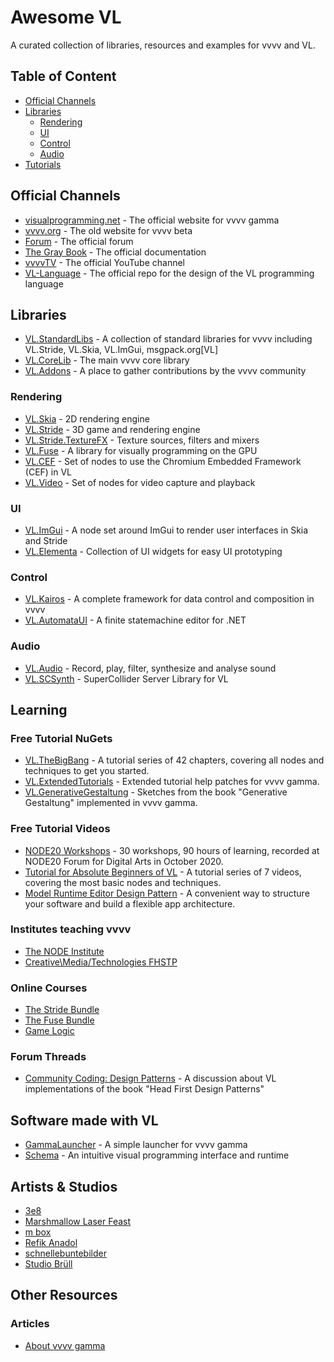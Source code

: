 # Awesome VL
A curated collection of libraries, resources and examples for vvvv and VL.

## Table of Content

- [Official Channels](#official-channels)
- [Libraries](#libraries)
  - [Rendering](#rendering)
  - [UI](#ui)
  - [Control](#control)
  - [Audio](#audio)
- [Tutorials](#tutorials)

## Official Channels

* [visualprogramming.net](https://visualprogramming.net) - The official website for vvvv gamma
* [vvvv.org](https://vvvv.org) - The old website for vvvv beta
* [Forum](https://discourse.vvvv.org) - The official forum
* [The Gray Book](https://thegraybook.vvvv.org) - The official documentation
* [vvvvTV](https://www.youtube.com/@vvvvTv42) - The official YouTube channel
* [VL-Language](https://github.com/vvvv/VL-Language) -  The official repo for the design of the VL programming language 

## Libraries

* [VL.StandardLibs](https://github.com/vvvv/VL.StandardLibs) -  A collection of standard libraries for vvvv including VL.Stride, VL.Skia, VL.ImGui, msgpack.org[VL] 
* [VL.CoreLib](https://github.com/vvvv/VL.StandardLibs/tree/main/VL.CoreLib) - The main vvvv core library
* [VL.Addons](https://github.com/bj-rn/VL.Addons) - A place to gather contributions by the vvvv community

### Rendering

* [VL.Skia](https://github.com/vvvv/VL.StandardLibs/tree/main/VL.Skia) - 2D rendering engine
* [VL.Stride](https://github.com/vvvv/VL.StandardLibs/tree/main/VL.Stride) - 3D game and rendering engine
* [VL.Stride.TextureFX](https://github.com/vvvv/VL.StandardLibs/tree/main/VL.Stride.TextureFX) - Texture sources, filters and mixers
* [VL.Fuse](https://github.com/TheFuseLab/VL.Fuse) - A library for visually programming on the GPU
* [VL.CEF](https://github.com/vvvv/VL.CEF) - Set of nodes to use the Chromium Embedded Framework (CEF) in VL 
* [VL.Video](https://github.com/vvvv/VL.StandardLibs/tree/main/VL.Video) - Set of nodes for video capture and playback

### UI

* [VL.ImGui](https://github.com/vvvv/VL.StandardLibs/tree/main/VL.ImGui) - A node set around ImGui to render user interfaces in Skia and Stride
* [VL.Elementa](https://github.com/natan-sinigaglia/VL.Elementa) -  Collection of UI widgets for easy UI prototyping

### Control

* [VL.Kairos](https://github.com/KairosResearchLab/Kairos) - A complete framework for data control and composition in vvvv
* [VL.AutomataUI](https://github.com/wirmachenbunt/AutomataUI.NET) - A finite statemachine editor for .NET

### Audio

* [VL.Audio](https://github.com/vvvv/VL.Audio) - Record, play, filter, synthesize and analyse sound
* [VL.SCSynth](https://github.com/cnisidis/VL.SCSynth) - SuperCollider Server Library for VL

## Learning

### Free Tutorial NuGets

* [VL.TheBigBang](https://github.com/chkworks/VL.TheBigBang) - A tutorial series of 42 chapters, covering all nodes and techniques to get you started.
* [VL.ExtendedTutorials](https://github.com/TobyKLight/VL.ExtendedTutorials) -  Extended tutorial help patches for vvvv gamma.
* [VL.GenerativeGestaltung](https://github.com/phlegma/VL.GenerativeGestaltung) - Sketches from the book "Generative Gestaltung" implemented in vvvv gamma.

### Free Tutorial Videos

* [NODE20 Workshops](https://vimeo.com/showcase/node20workshops) - 30 workshops, 90 hours of learning, recorded at NODE20 Forum for Digital Arts in October 2020.
* [Tutorial for Absolute Beginners of VL](https://youtube.com/playlist?list=PL2KeRstDQVRRVnzCHEambwAI4yWmpIF-p&si=Jn55GElh-JUdL-0A) - A tutorial series of 7 videos, covering the most basic nodes and techniques.
* [Model Runtime Editor Design Pattern](https://vvvv.org/contribution/model-runtime-editor-design-pattern) - A convenient way to structure your software and build a flexible app architecture.

### Institutes teaching vvvv

* [The NODE Institute](https://thenodeinstitute.org/)
* [Creative\Media/Technologies FHSTP](https://icmt.fhstp.ac.at/)

### Online Courses

* [The Stride Bundle](https://thenodeinstitute.org/product/vvvv-intermediates-summer-2024-stride-bundle/)
* [The Fuse Bundle](https://thenodeinstitute.org/product/vvvv-intermediates-summer-2024-fuse-bundle/)
* [Game Logic](https://thenodeinstitute.org/courses/ss23-vvvv-game-logic/)

### Forum Threads

* [Community Coding: Design Patterns](https://discourse.vvvv.org/t/community-coding-design-patterns) - A discussion about VL implementations of the book "Head First Design Patterns"

## Software made with VL

* [GammaLauncher](https://github.com/sebescudie/GammaLauncher) - A simple launcher for vvvv gamma
* [Schema](https://github.com/domjancik/scnq-schema) - An intuitive visual programming interface and runtime

## Artists & Studios

* [3e8](https://3e8.studio)
* [Marshmallow Laser Feast](http://marshmallowlaserfeast.com)
* [m box](http://m-box.de)
* [Refik Anadol](http://refikanadol.com)
* [schnellebuntebilder](http://schnellebuntebilder.de)
* [Studio Brüll](https://studiobruell.de/)

## Other Resources

### Articles

* [About vvvv gamma](https://thenodeinstitute.org/about-vvvv-gamma/)
